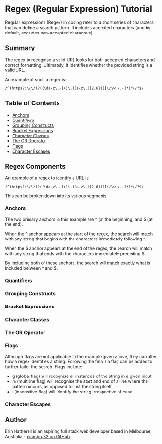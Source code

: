 # Regex (Regular Expression) Tutorial

Regular expressions (Regex) in coding refer to a short series of characters that can define a search pattern.  It includes accepted characters (and by default, excludes non-accepted characters)


## Summary

The regex to recognise a valid URL looks for both accepted characters and correct formatting.  Ultimately, it identifies whether the provided string is a valid URL.

An example of such a regex is:
````
/^(https?:\/\/)?([\da-z\.-]+)\.([a-z\.]{2,6})([\/\w \.-]*)*\/?$/
```` 


## Table of Contents

- [Anchors](#anchors)
- [Quantifiers](#quantifiers)
- [Grouping Constructs](#grouping-constructs)
- [Bracket Expressions](#bracket-expressions)
- [Character Classes](#character-classes)
- [The OR Operator](#the-or-operator)
- [Flags](#flags)
- [Character Escapes](#character-escapes)


## Regex Components
An example of a regex to identify a URL is:
````
/^(https?:\/\/)?([\da-z\.-]+)\.([a-z\.]{2,6})([\/\w \.-]*)*\/?$/
```` 
This can be broken down into its various segments


### Anchors
The two primary anchors in this example are ^ (at the beginning) and $ (at the end).

When the ^ anchor appears at the start of the regex, the search will match with any string that begins with the characters immediately following ^.

When the $ anchor appears at the end of the regex, the search will match with any string that ends with the characters immediately preceding $.

By including both of these anchors, the search will match exactly what is included between ^ and $.


### Quantifiers



### Grouping Constructs



### Bracket Expressions



### Character Classes



### The OR Operator



### Flags

Although flags are not applicable to the example given above, they can alter how a regex identifies a string.  Following the final / a flag can be added to further tailor the search. Flags include:

 - g (global flag) will recognise all instances of the string in a given input
 - m (multiline flag) will recognise the start and end of a line where the pattern occurs, as opposed to just the string itself
 - i (insensitive flag) will identify the string irrespective of case


### Character Escapes



## Author

Erin Hatherell is an aspiring full stack web developer based in Melbourne, Australia - [mambru82 on GitHub](https://github.com/emhat1)